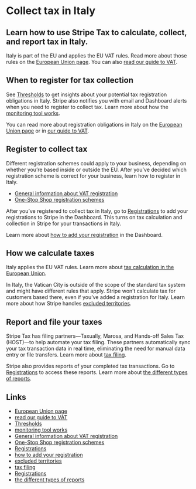 # Collect tax in Italy

## Learn how to use Stripe Tax to calculate, collect, and report tax in Italy.

Italy is part of the EU and applies the EU VAT rules. Read more about those
rules on the [European Union
page](https://docs.stripe.com/tax/supported-countries/european-union). You can
also [read our guide to
VAT](https://stripe.com/guides/tax-registration-process-europe).

## When to register for tax collection

See [Thresholds](https://dashboard.stripe.com/tax/thresholds) to get insights
about your potential tax registration obligations in Italy. Stripe also notifies
you with email and Dashboard alerts when you need to register to collect tax.
Learn more about how the [monitoring tool
works](https://docs.stripe.com/tax/monitoring).

You can read more about registration obligations in Italy on the [European Union
page](https://docs.stripe.com/tax/supported-countries/european-union) or in [our
guide to VAT](https://stripe.com/guides/tax-registration-process-europe).

## Register to collect tax

Different registration schemes could apply to your business, depending on
whether you’re based inside or outside the EU. After you’ve decided which
registration scheme is correct for your business, learn how to register in
Italy.

- [General information about VAT
registration](https://www.agenziaentrate.gov.it/portale/web/english/vat-registration-in-italy)
- [One-Stop Shop registration
schemes](https://www.agenziaentrate.gov.it/portale/web/english/vat-oss/import-scheme)

After you’ve registered to collect tax in Italy, go to
[Registrations](https://dashboard.stripe.com/tax/registrations?location=it) to
add your registrations to Stripe in the Dashboard. This turns on tax calculation
and collection in Stripe for your transactions in Italy.

Learn more about [how to add your
registration](https://docs.stripe.com/tax/registering#track-your-registrations-in-the-tax-dashboard)
in the Dashboard.

## How we calculate taxes

Italy applies the EU VAT rules. Learn more about [tax calculation in the
European Union](https://docs.stripe.com/tax/supported-countries/european-union).

In Italy, the Vatican City is outside of the scope of the standard tax system
and might have different rules that apply. Stripe won’t calculate tax for
customers based there, even if you’ve added a registration for Italy. Learn more
about how Stripe handles [excluded
territories](https://docs.stripe.com/tax/zero-tax?#excluded-territories).

## Report and file your taxes

Stripe Tax has filing partners—Taxually, Marosa, and Hands-off Sales Tax
(HOST)—to help automate your tax filing. These partners automatically sync your
tax transaction data in real time, eliminating the need for manual data entry or
file transfers. Learn more about [tax
filing](https://docs.stripe.com/tax/filing).

Stripe also provides reports of your completed tax transactions. Go to
[Registrations](https://dashboard.stripe.com/tax/registrations) to access these
reports. Learn more about [the different types of
reports](https://docs.stripe.com/tax/reports).

## Links

- [European Union
page](https://docs.stripe.com/tax/supported-countries/european-union)
- [read our guide to
VAT](https://stripe.com/guides/tax-registration-process-europe)
- [Thresholds](https://dashboard.stripe.com/tax/thresholds)
- [monitoring tool works](https://docs.stripe.com/tax/monitoring)
- [General information about VAT
registration](https://www.agenziaentrate.gov.it/portale/web/english/vat-registration-in-italy)
- [One-Stop Shop registration
schemes](https://www.agenziaentrate.gov.it/portale/web/english/vat-oss/import-scheme)
- [Registrations](https://dashboard.stripe.com/tax/registrations?location=it)
- [how to add your
registration](https://docs.stripe.com/tax/registering#track-your-registrations-in-the-tax-dashboard)
- [excluded
territories](https://docs.stripe.com/tax/zero-tax?#excluded-territories)
- [tax filing](https://docs.stripe.com/tax/filing)
- [Registrations](https://dashboard.stripe.com/tax/registrations)
- [the different types of reports](https://docs.stripe.com/tax/reports)